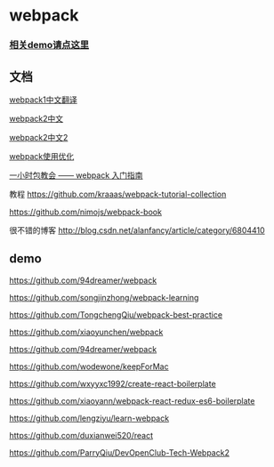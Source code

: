 # webpack

### [相关demo请点这里](https://github.com/ShenBao/webpack-demo)



## 文档

[webpack1中文翻译](http://webpackdoc.com/usage.html)

[webpack2中文](https://doc.webpack-china.org/concepts/)

[webpack2中文2](http://www.css88.com/doc/webpack2/)

[webpack使用优化](http://www.open-open.com/lib/view/open1452487103323.html)

[一小时包教会 —— webpack 入门指南](http://www.cnblogs.com/vajoy/p/4650467.html)

教程 
https://github.com/kraaas/webpack-tutorial-collection

https://github.com/nimojs/webpack-book

很不错的博客
http://blog.csdn.net/alanfancy/article/category/6804410

## demo

https://github.com/94dreamer/webpack

https://github.com/songjinzhong/webpack-learning

https://github.com/TongchengQiu/webpack-best-practice

https://github.com/xiaoyunchen/webpack

https://github.com/94dreamer/webpack

https://github.com/wodewone/keepForMac

https://github.com/wxyyxc1992/create-react-boilerplate

https://github.com/xiaoyann/webpack-react-redux-es6-boilerplate

https://github.com/lengziyu/learn-webpack

https://github.com/duxianwei520/react

https://github.com/ParryQiu/DevOpenClub-Tech-Webpack2



